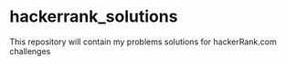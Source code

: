 # hackerrank_solutions
This repository will contain my problems solutions for hackerRank.com challenges
